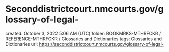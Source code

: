 # Seconddistrictcourt.nmcourts.gov/glossary-of-legal-

created: October 3, 2022 5:06 AM (UTC)
folder: BOOKMRKS-MTHRFCKR / REFERENCE-MTHRFCKR / Glossaries and Dictionaries
tags: Glossaries and Dictionaries
url: https://seconddistrictcourt.nmcourts.gov/glossary-of-legal-